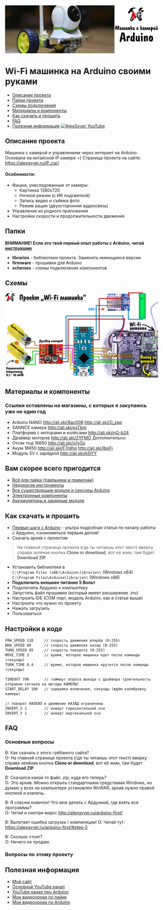 ![PROJECT_PHOTO](https://github.com/AlexGyver/IP_car/blob/master/proj_img.jpg)
# Wi-Fi машинка на Arduino своими руками
* [Описание проекта](#chapter-0)
* [Папки проекта](#chapter-1)
* [Схемы подключения](#chapter-2)
* [Материалы и компоненты](#chapter-3)
* [Как скачать и прошить](#chapter-4)
* [FAQ](#chapter-5)
* [Полезная информация](#chapter-6)
[![AlexGyver YouTube](http://alexgyver.ru/git_banner.jpg)](https://www.youtube.com/channel/UCgtAOyEQdAyjvm9ATCi_Aig?sub_confirmation=1)

<a id="chapter-0"></a>
## Описание проекта
Машинка с камерой и управлением через интернет на Arduino. Основана на китайской IP камере =)
Страница проекта на сайте: https://alexgyver.ru/IP_car/  
   
#### Особенности:
- Фишки, унаследованные от камеры:
	- Картинка 1280x720
	- Ночной режим (с ИК подсветкой)
	- Запись видео и съёмка фото
	- Режим рации (двухсторонняя аудиосвязь)
- Управление из родного приложения
- Настройки скорости и продолжительности движения

<a id="chapter-1"></a>
## Папки
**ВНИМАНИЕ! Если это твой первый опыт работы с Arduino, читай [инструкцию](#chapter-4)**
- **libraries** - библиотеки проекта. Заменить имеющиеся версии
- **firmware** - прошивки для Arduino
- **schemes** - схемы подключения компонентов

<a id="chapter-2"></a>
## Схемы
![SCHEME](https://github.com/AlexGyver/IP_car/blob/master/schemes/scheme.jpg)

<a id="chapter-3"></a>
## Материалы и компоненты
### Ссылки оставлены на магазины, с которых я закупаюсь уже не один год
- Arduino NANO http://ali.ski/8ac008  http://ali.ski/O_zpp
- SANNCE камера http://ali.ski/psTbm
- Платформа с моторами и колёсами http://ali.ski/nQ-b24
- Драйвер моторов http://ali.ski/ZYFMO
Дополнительно:  
- Отсек под 18650 http://ali.ski/q1vGy
- Акум 18650 http://ali.ski/F7rdhq  http://ali.ski/IbpFi
- Модуль 5V с зарядкой http://ali.ski/k5lYY

## Вам скорее всего пригодится
* [Всё для пайки (паяльники и примочки)](http://alexgyver.ru/all-for-soldering/)
* [Недорогие инструменты](http://alexgyver.ru/my_instruments/)
* [Все существующие модули и сенсоры Arduino](http://alexgyver.ru/arduino_shop/)
* [Электронные компоненты](http://alexgyver.ru/electronics/)
* [Аккумуляторы и зарядные модули](http://alexgyver.ru/18650/)

<a id="chapter-4"></a>
## Как скачать и прошить
* [Первые шаги с Arduino](http://alexgyver.ru/arduino-first/) - ультра подробная статья по началу работы с Ардуино, ознакомиться первым делом!
* Скачать архив с проектом
> На главной странице проекта (где ты читаешь этот текст) вверху справа зелёная кнопка **Clone or download**, вот её жми, там будет **Download ZIP**
* Установить библиотеки в  
`C:\Program Files (x86)\Arduino\libraries\` (Windows x64)  
`C:\Program Files\Arduino\libraries\` (Windows x86)
* **Подключить внешнее питание 5 Вольт**
* Подключить Ардуино к компьютеру
* Запустить файл прошивки (который имеет расширение .ino)
* Настроить IDE (COM порт, модель Arduino, как в статье выше)
* Настроить что нужно по проекту
* Нажать загрузить
* Пользоваться  

## Настройки в коде
    FRW_SPEED 120     // скорость движения вперёд (0-255)
    BKW_SPEED 80      // скорость движения назад (0-255)
    TURN_SPEED 95     // скорость поворота (0-255)
    MOVE_TIME 3       // время, которое машинка едет после команды (секунды)
    TURN_TIME 0.4     // время, которое машинка крутится после команды (секунды)

    TIMEOUT 700       // таймаут опроса выхода с драйвера (длительность отправки сигнала на моторы КАМЕРЫ)
    START_DELAY 100   // задержка включения, секунды (ждём калибровку камеры)

    // поворот НАЛЕВО и движение НАЗАД ограничены
    INVERT_X 1        // инверт горизонтальной оси
    INVERT_Y 1        // инверт вертикальной оси
	
<a id="chapter-5"></a>
## FAQ
### Основные вопросы
В: Как скачать с этого грёбаного сайта?  
О: На главной странице проекта (где ты читаешь этот текст) вверху справа зелёная кнопка **Clone or download**, вот её жми, там будет **Download ZIP**

В: Скачался какой то файл .zip, куда его теперь?  
О: Это архив. Можно открыть стандартными средствами Windows, но думаю у всех на компьютере установлен WinRAR, архив нужно правой кнопкой и извлечь.

В: Я совсем новичок! Что мне делать с Ардуиной, где взять все программы?  
О: Читай и смотри видос http://alexgyver.ru/arduino-first/

В: Вылетает ошибка загрузки / компиляции!
О: Читай тут: https://alexgyver.ru/arduino-first/#step-5

В: Сколько стоит?  
О: Ничего не продаю.

### Вопросы по этому проекту

<a id="chapter-6"></a>
## Полезная информация
* [Мой сайт](http://alexgyver.ru/)
* [Основной YouTube канал](https://www.youtube.com/channel/UCgtAOyEQdAyjvm9ATCi_Aig?sub_confirmation=1)
* [YouTube канал про Arduino](https://www.youtube.com/channel/UC4axiS76D784-ofoTdo5zOA?sub_confirmation=1)
* [Мои видеоуроки по пайке](https://www.youtube.com/playlist?list=PLOT_HeyBraBuMIwfSYu7kCKXxQGsUKcqR)
* [Мои видеоуроки по Arduino](http://alexgyver.ru/arduino_lessons/)
